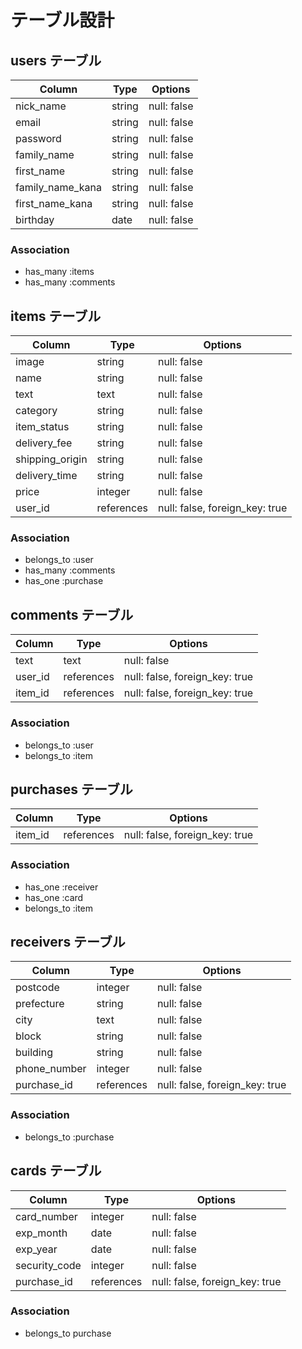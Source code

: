 # テーブル設計


## users テーブル

| Column           | Type   | Options     |
| -----------------| ------ | ----------- |
| nick_name        | string | null: false |
| email            | string | null: false |
| password         | string | null: false |
| family_name      | string | null: false |
| first_name       | string | null: false |
| family_name_kana | string | null: false |
| first_name_kana  | string | null: false |
| birthday         | date   | null: false |

### Association

- has_many :items
- has_many :comments


## items テーブル

| Column             | Type      | Options                        |
| ------------------ | --------- | ------------------------------ |
| image              | string    | null: false                    |
| name               | string    | null: false                    |
| text               | text      | null: false                    |
| category           | string    | null: false                    |
| item_status        | string    | null: false                    |
| delivery_fee       | string    | null: false                    |
| shipping_origin    | string    | null: false                    |
| delivery_time      | string    | null: false                    |
| price              | integer   | null: false                    |
| user_id            | references| null: false, foreign_key: true |

### Association

- belongs_to :user
- has_many :comments
- has_one :purchase


## comments テーブル

| Column  | Type       | Options                        |
| ------- | ---------- | ------------------------------ |
| text    | text       | null: false                    |
| user_id | references | null: false, foreign_key: true |
| item_id | references | null: false, foreign_key: true |

### Association

- belongs_to :user
- belongs_to :item


## purchases テーブル

| Column  | Type       | Options                        |
| ------- | ---------- | ------------------------------ |
| item_id | references | null: false, foreign_key: true |


### Association

- has_one :receiver
- has_one :card
- belongs_to :item

## receivers テーブル

| Column       | Type       | Options                        |
| ------------ | ---------- | ------------------------------ |
| postcode     | integer    | null: false                    |
| prefecture   | string     | null: false                    |
| city         | text       | null: false                    |
| block        | string     | null: false                    |
| building     | string     | null: false                    |
| phone_number | integer    | null: false                    |
| purchase_id  | references | null: false, foreign_key: true |


### Association

- belongs_to :purchase

## cards テーブル

| Column        | Type       | Options                        |
| ------------- | ---------- | ------------------------------ |
| card_number   | integer    | null: false                    |
| exp_month     | date       | null: false                    |
| exp_year      | date       | null: false                    |
| security_code | integer    | null: false                    |
| purchase_id   | references | null: false, foreign_key: true |



### Association

- belongs_to purchase
